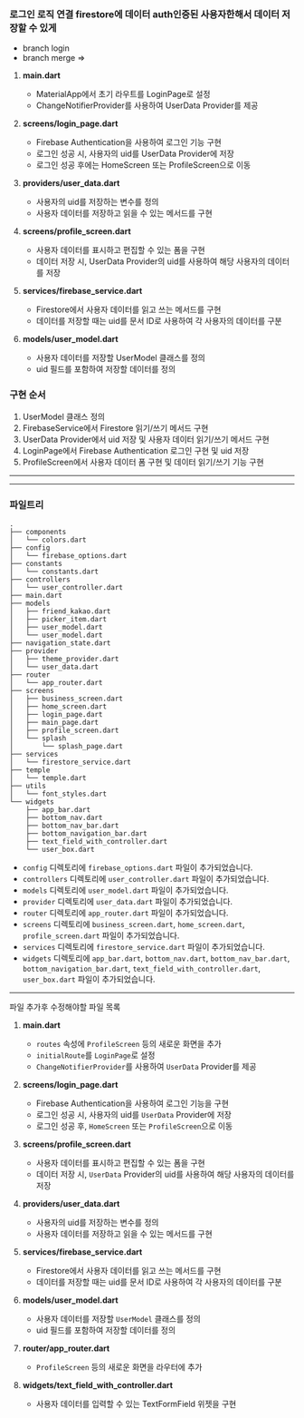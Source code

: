 ### 로그인 로직 연결 firestore에 데이터 auth인증된 사용자한해서 데이터 저장할 수 있게


- branch login
- branch merge =>



1. **main.dart**
   - MaterialApp에서 초기 라우트를 LoginPage로 설정
   - ChangeNotifierProvider를 사용하여 UserData Provider를 제공

2. **screens/login_page.dart**
   - Firebase Authentication을 사용하여 로그인 기능 구현
   - 로그인 성공 시, 사용자의 uid를 UserData Provider에 저장
   - 로그인 성공 후에는 HomeScreen 또는 ProfileScreen으로 이동

3. **providers/user_data.dart**
   - 사용자의 uid를 저장하는 변수를 정의
   - 사용자 데이터를 저장하고 읽을 수 있는 메서드를 구현

4. **screens/profile_screen.dart**
   - 사용자 데이터를 표시하고 편집할 수 있는 폼을 구현
   - 데이터 저장 시, UserData Provider의 uid를 사용하여 해당 사용자의 데이터를 저장

5. **services/firebase_service.dart**
   - Firestore에서 사용자 데이터를 읽고 쓰는 메서드를 구현
   - 데이터를 저장할 때는 uid를 문서 ID로 사용하여 각 사용자의 데이터를 구분

6. **models/user_model.dart**
   - 사용자 데이터를 저장할 UserModel 클래스를 정의
   - uid 필드를 포함하여 저장할 데이터를 정의

### 구현 순서

1. UserModel 클래스 정의
2. FirebaseService에서 Firestore 읽기/쓰기 메서드 구현
3. UserData Provider에서 uid 저장 및 사용자 데이터 읽기/쓰기 메서드 구현
4. LoginPage에서 Firebase Authentication 로그인 구현 및 uid 저장
5. ProfileScreen에서 사용자 데이터 폼 구현 및 데이터 읽기/쓰기 기능 구현

---
---

### 파일트리
```
.
├── components
│   └── colors.dart
├── config
│   └── firebase_options.dart
├── constants
│   └── constants.dart
├── controllers
│   └── user_controller.dart
├── main.dart
├── models
│   ├── friend_kakao.dart
│   ├── picker_item.dart
│   ├── user_model.dart
│   └── user_model.dart
├── navigation_state.dart
├── provider
│   ├── theme_provider.dart
│   └── user_data.dart
├── router
│   └── app_router.dart
├── screens
│   ├── business_screen.dart
│   ├── home_screen.dart
│   ├── login_page.dart
│   ├── main_page.dart
│   ├── profile_screen.dart
│   └── splash
│       └── splash_page.dart
├── services
│   └── firestore_service.dart
├── temple
│   └── temple.dart
├── utils
│   └── font_styles.dart
└── widgets
    ├── app_bar.dart
    ├── bottom_nav.dart
    ├── bottom_nav_bar.dart
    ├── bottom_navigation_bar.dart
    ├── text_field_with_controller.dart
    └── user_box.dart
```


- `config` 디렉토리에 `firebase_options.dart` 파일이 추가되었습니다.
- `controllers` 디렉토리에 `user_controller.dart` 파일이 추가되었습니다.
- `models` 디렉토리에 `user_model.dart` 파일이 추가되었습니다.
- `provider` 디렉토리에 `user_data.dart` 파일이 추가되었습니다.
- `router` 디렉토리에 `app_router.dart` 파일이 추가되었습니다.
- `screens` 디렉토리에 `business_screen.dart`, `home_screen.dart`, `profile_screen.dart` 파일이 추가되었습니다.
- `services` 디렉토리에 `firestore_service.dart` 파일이 추가되었습니다.
- `widgets` 디렉토리에 `app_bar.dart`, `bottom_nav.dart`, `bottom_nav_bar.dart`, `bottom_navigation_bar.dart`, `text_field_with_controller.dart`, `user_box.dart` 파일이 추가되었습니다.

---

파일 추가후 수정해야할 파일 목록

1. **main.dart**
   - `routes` 속성에 `ProfileScreen` 등의 새로운 화면을 추가
   - `initialRoute`를 `LoginPage`로 설정
   - `ChangeNotifierProvider`를 사용하여 `UserData` Provider를 제공

2. **screens/login_page.dart**
   - Firebase Authentication을 사용하여 로그인 기능을 구현
   - 로그인 성공 시, 사용자의 uid를 `UserData` Provider에 저장
   - 로그인 성공 후, `HomeScreen` 또는 `ProfileScreen`으로 이동

3. **screens/profile_screen.dart**
   - 사용자 데이터를 표시하고 편집할 수 있는 폼을 구현
   - 데이터 저장 시, `UserData` Provider의 uid를 사용하여 해당 사용자의 데이터를 저장

4. **providers/user_data.dart**
   - 사용자의 uid를 저장하는 변수를 정의
   - 사용자 데이터를 저장하고 읽을 수 있는 메서드를 구현

5. **services/firebase_service.dart**
   - Firestore에서 사용자 데이터를 읽고 쓰는 메서드를 구현
   - 데이터를 저장할 때는 uid를 문서 ID로 사용하여 각 사용자의 데이터를 구분

6. **models/user_model.dart**
   - 사용자 데이터를 저장할 `UserModel` 클래스를 정의
   - uid 필드를 포함하여 저장할 데이터를 정의

7. **router/app_router.dart**
   - `ProfileScreen` 등의 새로운 화면을 라우터에 추가

8. **widgets/text_field_with_controller.dart**
   - 사용자 데이터를 입력할 수 있는 TextFormField 위젯을 구현


